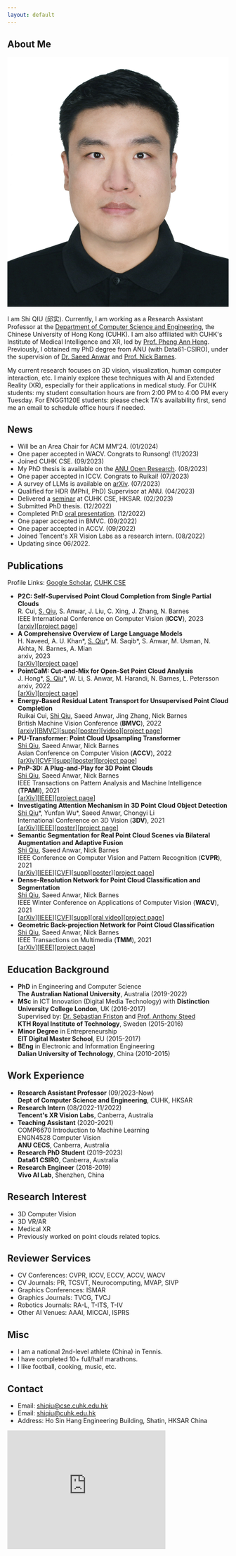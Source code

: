```yaml
---
layout: default
---
```


## About Me
<img class="profile-picture" src="me.jpg">

I am Shi QIU (邱实). Currently, I am working as a Research Assistant Professor at the [Department of Computer Science and Engineering](https://www.cse.cuhk.edu.hk/), the Chinese University of Hong Kong (CUHK). I am also affiliated with CUHK's Institute of Medical Intelligence and XR, led by [Prof. Pheng Ann Heng](http://www.cse.cuhk.edu.hk/~pheng/). Previously, I obtained my PhD degree from ANU (with Data61-CSIRO), under the supervision of [Dr. Saeed Anwar](https://saeed-anwar.github.io/) and [Prof. Nick Barnes](http://users.cecs.anu.edu.au/~nmb/). 

My current research focuses on 3D vision, visualization, human computer interaction, etc. I mainly explore these techniques with AI and Extended Reality (XR), especially for their applications in medical study. For CUHK students: my student consultation hours are from 2:00 PM to 4:00 PM every Tuesday. For ENGG1120E students: please check TA's availability first, send me an email to schedule office hours if needed. 

## News
* Will be an Area Chair for ACM MM'24. (01/2024)
* One paper accepted in WACV. Congrats to Runsong! (11/2023)
* Joined CUHK CSE. (09/2023)
* My PhD thesis is available on the [ANU Open Research](https://openresearch-repository.anu.edu.au/handle/1885/294551). (08/2023)
* One paper accepted in ICCV. Congrats to Ruikai! (07/2023) 
* A survey of LLMs is available on [arXiv](https://arxiv.org/abs/2307.06435). (07/2023)
* Qualified for HDR (MPhil, PhD) Supervisor at ANU. (04/2023)
* Delivered a [seminar](https://www.cse.cuhk.edu.hk/upcoming-events/learning-deep-feature-representations-of-3d-point-cloud-data/) at CUHK CSE, HKSAR. (02/2023)
* Submitted PhD thesis. (12/2022) 
* Completed PhD [oral presentation](https://drive.google.com/file/d/1s5WA7QUt-KPXTKrVfX8OfKB_EPONPWlh/view?usp=sharing). (12/2022)
* One paper accepted in BMVC. (09/2022) 
* One paper accepted in ACCV. (09/2022) 
* Joined Tencent's XR Vision Labs as a research intern. (08/2022)
* Updating since 06/2022.

## Publications   
Profile Links: [Google Scholar](https://scholar.google.com/citations?user=OPNVthUAAAAJ), [CUHK CSE](https://www.cse.cuhk.edu.hk/people/faculty/shi-qiu/)
* **P2C: Self-Supervised Point Cloud Completion from Single Partial Clouds**  
R. Cui, <ins>S. Qiu</ins>, S. Anwar, J. Liu, C. Xing, J. Zhang, N. Barnes  
IEEE International Conference on Computer Vision (**ICCV**), 2023  
[[arxiv](https://arxiv.org/abs/2307.14726)][[project page](https://github.com/CuiRuikai/Partial2Complete)]
* **A Comprehensive Overview of Large Language Models**  
H. Naveed, A. U. Khan\*, <ins>S. Qiu</ins>\*, M. Saqib\*, S. Anwar, M. Usman, N. Akhta, N. Barnes, A. Mian  
arxiv, 2023  
[[arXiv](https://arxiv.org/abs/2307.06435)][[project page](https://github.com/humza909/LLM_Survey)] 
* **PointCaM: Cut-and-Mix for Open-Set Point Cloud Analysis**   
J. Hong\*, <ins>S. Qiu</ins>\*, W. Li, S. Anwar, M. Harandi, N. Barnes, L. Petersson  
arxiv, 2022  
[[arXiv](https://arxiv.org/abs/2212.02011)][[project page](https://github.com/ShiQiu0419/pointcam)]  
* **Energy-Based Residual Latent Transport for Unsupervised Point Cloud Completion**   
Ruikai Cui, <ins>Shi Qiu</ins>, Saeed Anwar, Jing Zhang, Nick Barnes  
British Machine Vision Conference (**BMVC**), 2022  
[[arxiv](https://arxiv.org/abs/2211.06820)][[BMVC](https://bmvc2022.mpi-inf.mpg.de/0048.pdf)][[supp](https://bmvc2022.mpi-inf.mpg.de/0048_supp.zip)][[poster](https://bmvc2022.mpi-inf.mpg.de/0048_poster.pdf)][[video](https://bmvc2022.mpi-inf.mpg.de/0048_video.mp4)][[project page](https://github.com/CuiRuikai/Latent-Transport-UPCN)]  
* **PU-Transformer: Point Cloud Upsampling Transformer**   
<ins>Shi Qiu</ins>, Saeed Anwar, Nick Barnes  
Asian Conference on Computer Vision (**ACCV**), 2022  
[[arXiv](https://arxiv.org/abs/2111.12242)][[CVF](https://openaccess.thecvf.com/content/ACCV2022/papers/Qiu_PU-Transformer_Point_Cloud_Upsampling_Transformer_ACCV_2022_paper.pdf)][[supp](https://openaccess.thecvf.com/content/ACCV2022/supplemental/Qiu_PU-Transformer_Point_Cloud_ACCV_2022_supplemental.pdf)][[poster](https://github.com/ShiQiu0419/PU-Transformer/blob/main/accv2022_poster.pdf)][[project page](https://github.com/ShiQiu0419/PU-Transformer)]  
* **PnP-3D: A Plug-and-Play for 3D Point Clouds**   
<ins>Shi Qiu</ins>, Saeed Anwar, Nick Barnes  
IEEE Transactions on Pattern Analysis and Machine Intelligence  
(**TPAMI**), 2021  
[[arXiv](https://arxiv.org/abs/2108.07378)][[IEEE](https://ieeexplore.ieee.org/document/9661313)][[project page](https://github.com/ShiQiu0419/pnp-3d)]  
* **Investigating Attention Mechanism in 3D Point Cloud Object Detection**   
<ins>Shi Qiu</ins>\*, Yunfan Wu\*, Saeed Anwar, Chongyi Li  
International Conference on 3D Vision (**3DV**), 2021  
[[arXiv](https://arxiv.org/abs/2108.00620)][[IEEE](https://ieeexplore.ieee.org/document/9665862)][[poster](https://github.com/ShiQiu0419/attentions_in_3D_detection/blob/main/059-poster.pdf)][[project page](https://github.com/ShiQiu0419/attentions_in_3D_detection)]  
* **Semantic Segmentation for Real Point Cloud Scenes via Bilateral Augmentation and Adaptive Fusion**   
<ins>Shi Qiu</ins>, Saeed Anwar, Nick Barnes  
IEEE Conference on Computer Vision and Pattern Recognition (**CVPR**), 2021  
[[arXiv](https://arxiv.org/abs/2103.07074)][[IEEE](https://ieeexplore.ieee.org/document/9577557)][[CVF](https://openaccess.thecvf.com/content/CVPR2021/papers/Qiu_Semantic_Segmentation_for_Real_Point_Cloud_Scenes_via_Bilateral_Augmentation_CVPR_2021_paper.pdf)][[supp](https://openaccess.thecvf.com/content/CVPR2021/supplemental/Qiu_Semantic_Segmentation_for_CVPR_2021_supplemental.pdf)][[poster](https://github.com/ShiQiu0419/BAAF-Net/blob/main/cvpr2021_poster.pdf)][[project page](https://github.com/ShiQiu0419/BAAF-Net)]
* **Dense-Resolution Network for Point Cloud Classification and Segmentation**   
<ins>Shi Qiu</ins>, Saeed Anwar, Nick Barnes  
IEEE Winter Conference on Applications of Computer Vision (**WACV**), 2021  
[[arXiv](https://arxiv.org/abs/2005.06734)][[IEEE](https://ieeexplore.ieee.org/document/9423047)][[CVF](https://openaccess.thecvf.com/content/WACV2021/papers/Qiu_Dense-Resolution_Network_for_Point_Cloud_Classification_and_Segmentation_WACV_2021_paper.pdf)][[supp](https://openaccess.thecvf.com/content/WACV2021/supplemental/Qiu_Dense-Resolution_Network_for_WACV_2021_supplemental.pdf)][[oral video](https://youtu.be/TnbksHzaJzw)][[project page](https://github.com/ShiQiu0419/DRNet)] 
* **Geometric Back-projection Network for Point Cloud Classification**  
<ins>Shi Qiu</ins>, Saeed Anwar, Nick Barnes  
IEEE Transactions on Multimedia (**TMM**), 2021  
[[arXiv](https://arxiv.org/abs/1911.12885)][[IEEE](https://ieeexplore.ieee.org/document/9410405)][[project page](https://github.com/ShiQiu0419/GFNet)]

## Education Background
* **PhD** in Engineering and Computer Science  
**The Australian National University**, Australia (2019-2022)  
* **MSc** in ICT Innovation (Digital Media Technology) with **Distinction**  
**University College London**, UK (2016-2017)  
Supervised by: [Dr. Sebastian Friston](https://wp.cs.ucl.ac.uk/sebastianfriston/) and [Prof. Anthony Steed](https://wp.cs.ucl.ac.uk/anthonysteed/)  
**KTH Royal Institute of Technology**, Sweden (2015-2016)
* **Minor Degree** in Entrepreneurship  
**EIT Digital Master School**, EU (2015-2017) 
* **BEng** in Electronic and Information Engineering  
**Dalian University of Technology**, China (2010-2015)

## Work Experience
* **Research Assistant Professor** (09/2023-Now)  
**Dept of Computer Science and Engineering**, CUHK, HKSAR 
* **Research Intern** (08/2022-11/2022)  
**Tencent's XR Vision Labs**, Canberra, Australia 
* **Teaching Assistant** (2020-2021)  
COMP6670 Introduction to Machine Learning  
ENGN4528 Computer Vision  
**ANU CECS**, Canberra, Australia 
* **Research PhD Student** (2019-2023)  
**Data61 CSIRO**, Canberra, Australia  
* **Research Engineer** (2018-2019)  
**Vivo AI Lab**, Shenzhen, China

## Research Interest
* 3D Computer Vision
* 3D VR/AR
* Medical XR  
* Previously worked on point clouds related topics.

## Reviewer Services
* CV Conferences: CVPR, ICCV, ECCV, ACCV, WACV
* CV Journals: PR, TCSVT, Neurocomputing, MVAP, SIVP
* Graphics Conferences: ISMAR
* Graphics Journals: TVCG, TVCJ
* Robotics Journals: RA-L, T-ITS, T-IV
* Other AI Venues: AAAI, MICCAI, ISPRS

## Misc
* I am a national 2nd-level athlete (China) in Tennis.
* I have completed 10+ full/half marathons.
* I like football, cooking, music, etc.

## Contact
* Email: [shiqiu@cse.cuhk.edu.hk](mailto:shiqiu@cse.cuhk.edu.hk)
* Email: [shiqiu@cuhk.edu.hk](mailto:shiqiu@cuhk.edu.hk)  
* Address: Ho Sin Hang Engineering Building, Shatin, HKSAR China

<iframe src="https://www.google.com/maps/embed?pb=!1m18!1m12!1m3!1d14752.974518026218!2d114.19648450256373!3d22.419854223609768!2m3!1f0!2f0!3f0!3m2!1i1024!2i768!4f13.1!3m3!1m2!1s0x3404089c48ad23c7%3A0xf3d7947db4f6ad99!2z5L2V5ZaE6KGh5bel56iL5a2m5aSn5qW8!5e0!3m2!1szh-CN!2shk!4v1695791075937!5m2!1szh-CN!2shk" width="360" height="270" frameborder="0" style="border:0;" allowfullscreen=""></iframe>

